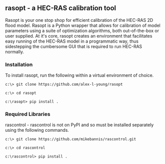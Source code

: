 ## rasopt - a HEC-RAS calibration tool
Rasopt is your one stop shop for efficient calibration of the HEC-RAS 2D flood model.
Rasopt is a Python wrapper that allows for calibration of model parameters using 
a suite of optimization algorithms, both out-of-the-box or user supplied. At it's core, rasopt 
creates an environment that facilitates easy running of the HEC-RAS model in a programmatic 
way, thus sidestepping the cumbersome GUI that is required to run HEC-RAS normally. 

### Installation
To install rasopt, run the following within a virtual environment of choice.

```
c:\> git clone https://github.com/alex-l-young/rasopt

c:\> cd rasopt

c:\rasopt> pip install .
```


### Required Libraries
rascontrol - rascontrol is not on PyPI and so must be installed separately using the following commands.

```
c:\> git clone https://github.com/mikebannis/rascontrol.git

c:\> cd rascontrol

c:\rascontrol> pip install .
```
